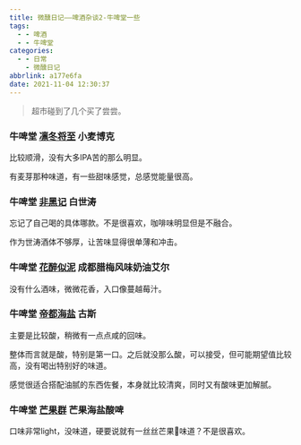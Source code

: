 ```yaml
---
title: 微醺日记——啤酒杂谈2-牛啤堂一些
tags:
  - - 啤酒
  - - 牛啤堂
categories:
  - - 日常
    - 微醺日记
abbrlink: a177e6fa
date: 2021-11-04 12:30:37
---
```


> 超市碰到了几个买了尝尝。

### 牛啤堂 [凛冬将至](https://www.jiuhuar.com/craftbeer/5a795e078ba5b085368b456a.html) 小麦博克

比较顺滑，没有大多IPA苦的那么明显。

有麦芽那种味道，有一些甜味感觉，总感觉能量很高。

### 牛啤堂 [非黑记](https://www.jiuhuar.com/craftbeer/60b62e20526c60388fd787a4.html) 白世涛

忘记了自己喝的具体哪款。不是很喜欢，咖啡味明显但是不融合。

作为世涛酒体不够厚，让苦味显得很单薄和冲击。

### 牛啤堂 [花醉似泥](https://www.jiuhuar.com/craftbeer/60b63dfd790112168c23c793.html) 成都腊梅风味奶油艾尔

没有什么酒味，微微花香，入口像蔓越莓汁。

### 牛啤堂 [帝都海盐](https://www.jiuhuar.com/craftbeer/5a7854da8ba5b0c30d8b4569.html) 古斯

主要是比较酸，稍微有一点点咸的回味。

整体而言就是酸，特别是第一口。之后就没那么酸，可以接受，但可能期望值比较高，没有喝出特别好的味道。

感觉很适合搭配油腻的东西佐餐，本身就比较清爽，同时又有酸味更加解腻。

### 牛啤堂 [芒果群](https://www.jiuhuar.com/craftbeer/60b62ed5526c60388fd787f4.html) 芒果海盐酸啤

口味非常light，没味道，硬要说就有一丝丝芒果🥭味道？不是很喜欢。
